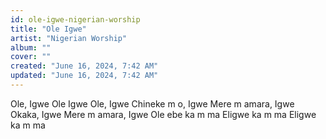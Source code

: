 ```yaml
---
id: ole-igwe-nigerian-worship
title: "Ole Igwe"
artist: "Nigerian Worship"
album: ""
cover: ""
created: "June 16, 2024, 7:42 AM"
updated: "June 16, 2024, 7:42 AM"
---
```


Ole, Igwe
Ole Igwe
Ole, Igwe
Chineke m o, Igwe
Mere m amara, Igwe
Okaka, Igwe
Mere m amara, Igwe
Ole ebe ka m ma
Eligwe ka m ma
Eligwe ka m ma 